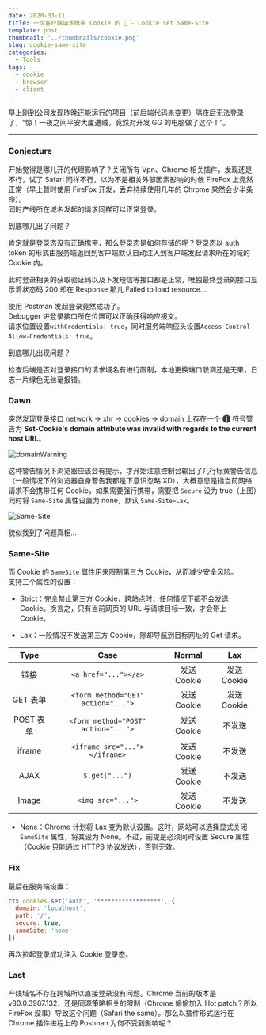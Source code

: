 ```yaml
---
date: 2020-03-11
title: 一次客户端请求携带 Cookie 的 🐛 - Cookie set Same-Site
template: post
thumbnail: '../thumbnails/cookie.png'
slug: cookie-same-site
categories:
  - Tools
tags:
  - cookie
  - browser
  - client
---
```


早上刚到公司发现昨晚还能运行的项目（前后端代码未变更）隔夜后无法登录了，“惊！一夜之间平安大厦遭贼，竟然对开发 GG 的电脑做了这个！”。

---

### Conjecture

开始觉得是哪儿开的代理影响了？关闭所有 Vpn、Chrome 相关插件，发现还是不行，试了 Safari 同样不行，以为不是相关外部因素影响的时候 FireFox 上竟然正常（早上暂时使用 FireFox 开发，丢弃持续使用几年的 Chrome 果然会少半条命）。<br />
同时产线所在域名发起的请求同样可以正常登录。<br />

到底哪儿出了问题？<br />

肯定就是登录态没有正确携带，那么登录态是如何存储的呢？登录态以 auth token 的形式由服务端返回到客户端默认自动注入到客户端发起请求所在的域的 Cookie 内。<br />

此时登录相关的获取验证码以及下发短信等接口都是正常，唯独最终登录的接口显示着状态码 200 却在 Response 那儿 Failed to load resource...<br />

使用 Postman 发起登录竟然成功了。<br />
Debugger 进登录接口所在位置可以正确获得响应报文。<br />
请求位置设置`withCredentials: true`，同时服务端响应头设置`Access-Control-Allow-Credentials: true`。<br />

到底哪儿出现问题？<br />

检查后端是否对登录接口的请求域名有进行限制，本地更换端口联调还是无果，日志一片绿色无丝毫报错。<br />

### Dawn

突然发现登录接口 network -> xhr -> cookies -> domain 上存在一个 <span style="
    color: #fff;
    width: 16px;
    height: 16px;
    background: #3a3a3a;
    border-radius: 50%;
    display: inline-block;
    text-align: center;
    line-height: 16px;
    font-weight: bold;">i</span> 符号警告为 **Set-Cookie's domain attribute was invalid with regards to the current host URL**。<br />

![domainWarning](https://i.loli.net/2020/03/12/PZm1qsGgx78jez2.png)<br />

这种警告情况下浏览器应该会有提示，才开始注意控制台输出了几行标黄警告信息（一般情况下的浏览器自身警告我都是下意识忽略 XD），大概意思是指当前网络请求不会携带任何 Cookie，如果需要强行携带，需要把 `Secure` 设为 true（上图）同时将 `Same-Site` 属性设置为 none，默认 `Same-Site=Lax`。<br />

![Same-Site](https://i.loli.net/2020/03/23/TV7xoPChQc4jtk3.png)

貌似找到了问题真相...<br />

### Same-Site

而 Cookie 的 `SameSite` 属性用来限制第三方 Cookie，从而减少安全风险。<br />
支持三个属性的设置：<br />

- Strict：完全禁止第三方 Cookie，跨站点时，任何情况下都不会发送 Cookie。换言之，只有当前网页的 URL 与请求目标一致，才会带上 Cookie。

- Lax：一般情况不发送第三方 Cookie，除却导航到目标网址的 Get 请求。

|   Type    |                Case                 |   Normal    |     Lax     |
| :-------: | :---------------------------------: | :---------: | :---------: |
|   链接    |        `<a href="..."></a>`         | 发送 Cookie | 发送 Cookie |
| GET 表单  | `<form method="GET" action="...">`  | 发送 Cookie | 发送 Cookie |
| POST 表单 | `<form method="POST" action="...">` | 发送 Cookie |   不发送    |
|  iframe   |    `<iframe src="..."></iframe>`    | 发送 Cookie |   不发送    |
|   AJAX    |           `$.get("...")`            | 发送 Cookie |   不发送    |
|   Image   |          `<img src="...">`          | 发送 Cookie |   不发送    |

- None：Chrome 计划将 Lax 变为默认设置。这时，网站可以选择显式关闭 `SameSite` 属性，将其设为 None。不过，前提是必须同时设置 Secure 属性（Cookie 只能通过 HTTPS 协议发送），否则无效。

### Fix

最后在服务端设置：<br />

```js
ctx.cookies.set('auth', '******************', {
  domain: 'localhost',
  path: '/',
  secure: true,
  sameSite: 'none'
})
```

再次拉起登录成功注入 Cookie 登录态。<br />

### Last

产线域名不存在跨域所以直接登录没有问题。Chrome 当前的版本是 v80.0.3987.132，还是同源策略相关的限制（Chrome 偷偷加入 Hot patch？所以 FireFox 没事）导致这个问题（Safari the same）。那么以插件形式运行在 Chrome 插件进程上的 Postman 为何不受到影响呢？
